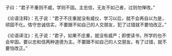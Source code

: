 子曰：“君子不重则不威，学则不固。主忠信，无友不如己者，过则勿惮改。”

《论语注释》：孔子说：“君子不庄重就没有威仪，学习以后，就不会再自以为是，顽固不化。恪守忠诚信实，不要跟不如自己的人交朋友，犯了过错就不要怕改正。”

《论语译注》：孔子说：“君子，如果不庄重，就没有威严；即使读书，所学的也不会牢固。要以忠和信两种道德为主。不要跟不如自己的人交朋友。有了过错，就不要怕改正。”